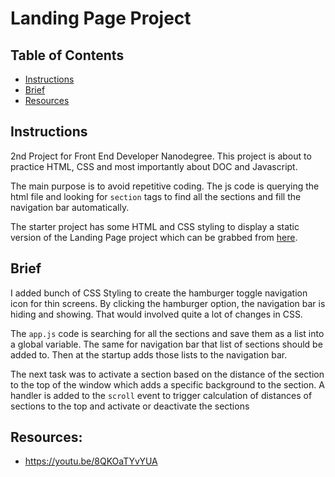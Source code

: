 # Landing Page Project

## Table of Contents

* [Instructions](#instructions)
* [Brief](#brief)
* [Resources](#Resources)

## Instructions

2nd Project for Front End Developer Nanodegree. This project is about to practice HTML, CSS and most importantly about
DOC and Javascript.

The main purpose is to avoid repetitive coding. The js code is querying the html file and looking for `section` tags to 
find all the sections and fill the navigation bar automatically.

The starter project has some HTML and CSS styling to display a static version of the Landing Page project which can be grabbed 
from [here](https://github.com/udacity/fend/tree/refresh-2019/projects/landing-page).

## Brief

I added bunch of CSS Styling to create the hamburger toggle navigation icon for thin screens. By clicking 
the hamburger option, the navigation bar is hiding and showing. That would involved quite a lot of changes 
in CSS.

The `app.js` code is searching for all the sections and save them as a list into a global variable. The same for navigation bar that list of sections should be added to. Then at the startup adds those lists to the navigation bar.

The next task was to activate a section based on the distance of the section to the top of the window which adds a specific background to the section. A handler is added to the `scroll` event to trigger calculation of distances of sections to the top and activate or deactivate the sections

## Resources:
* https://youtu.be/8QKOaTYvYUA
